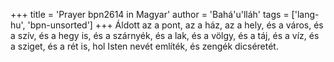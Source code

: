 +++
title = 'Prayer bpn2614 in Magyar'
author = 'Bahá'u'lláh'
tags = ['lang-hu', 'bpn-unsorted']
+++
Áldott az a pont, az a ház,
az a hely, és a város,
és a szív, és a hegy is,
és a szárnyék, és a lak,
és a völgy, és a táj,
és a víz, és a sziget,
és a rét is, hol Isten nevét említék,
és zengék dicséretét.
